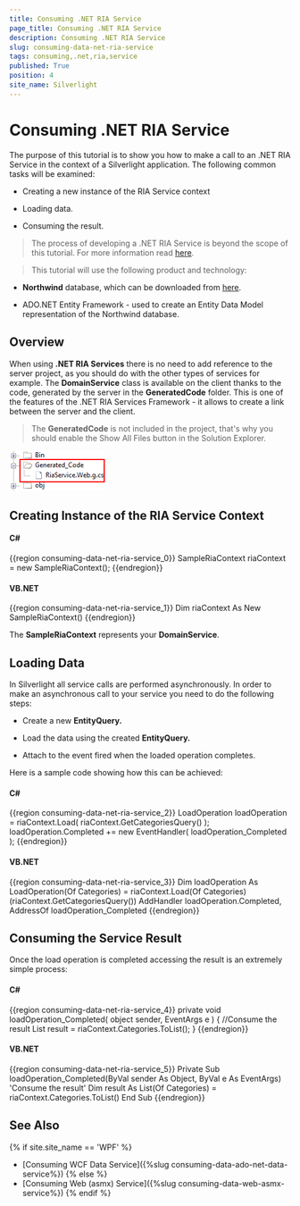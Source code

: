 ```yaml
---
title: Consuming .NET RIA Service
page_title: Consuming .NET RIA Service
description: Consuming .NET RIA Service
slug: consuming-data-net-ria-service
tags: consuming,.net,ria,service
published: True
position: 4
site_name: Silverlight
---
```


# Consuming .NET RIA Service



The purpose of this tutorial is to show you how to make a call to an .NET RIA Service in the context of a Silverlight application. The following common tasks will be examined:

* Creating a new instance of the RIA Service context

* Loading data.

* Consuming the result. 

>The process of developing a .NET RIA Service is beyond the scope of this tutorial. For more information read [here](http://msdn.microsoft.com/en-us/magazine/dd695920.aspx).

>This tutorial will use the following product and technology:

* __Northwind__ database, which can be downloaded from [here](http://www.microsoft.com/downloads/details.aspx?FamilyID=06616212-0356-46A0-8DA2-EEBC53A68034&displaylang=en). 


* ADO.NET Entity Framework - used to create an Entity Data Model representation of the Northwind database.

## Overview

When using __.NET RIA Services__ there is no need to add reference to the server project, as you should do with the other types of services for example. The __DomainService__ class is available on the client thanks to the code, generated by the server in the __GeneratedCode__ folder. This is one of the features of the .NET RIA Services Framework - it allows to create a link between the server and the client.

>The __GeneratedCode__ is not included in the project, that's why you should enable the Show All Files button in the Solution Explorer.

![Common Consuming Data Ria Service 010](images/Common_ConsumingDataRiaService_010.png)

## Creating Instance of the RIA Service Context

#### __C#__

{{region consuming-data-net-ria-service_0}}
	SampleRiaContext riaContext = new SampleRiaContext();
	{{endregion}}



#### __VB.NET__

{{region consuming-data-net-ria-service_1}}
	Dim riaContext As New SampleRiaContext()
	{{endregion}}



The __SampleRiaContext__ represents your __DomainService__.  

## Loading Data

In Silverlight all service calls are performed asynchronously. In order to make an asynchronous call to your service you need to do the following steps:

* Create a new __EntityQuery.__

* Load the data using the created __EntityQuery.__

* Attach to the event fired when the loaded operation completes.

Here is a sample code showing how this can be achieved: 

#### __C#__

{{region consuming-data-net-ria-service_2}}
	LoadOperation<Categories> loadOperation = riaContext.Load<Categories>( riaContext.GetCategoriesQuery() );
	loadOperation.Completed += new EventHandler( loadOperation_Completed );
	{{endregion}}



#### __VB.NET__

{{region consuming-data-net-ria-service_3}}
	Dim loadOperation As LoadOperation(Of Categories) = riaContext.Load(Of Categories)(riaContext.GetCategoriesQuery())
	AddHandler loadOperation.Completed, AddressOf loadOperation_Completed
	{{endregion}}



## Consuming the Service Result

Once the load operation is completed accessing the result is an extremely simple process:

#### __C#__

{{region consuming-data-net-ria-service_4}}
	private void loadOperation_Completed( object sender, EventArgs e )
	{
	    //Consume the result
	    List<Categories> result = riaContext.Categories.ToList();
	}
	{{endregion}}



#### __VB.NET__

{{region consuming-data-net-ria-service_5}}
	Private Sub loadOperation_Completed(ByVal sender As Object, ByVal e As EventArgs)
	    'Consume the result'
	    Dim result As List(Of Categories) = riaContext.Categories.ToList()
	End Sub
	{{endregion}}



## See Also
{% if site.site_name == 'WPF' %} 
 * [Consuming WCF Data Service]({%slug consuming-data-ado-net-data-service%})
{% else %}
 * [Consuming Web (asmx) Service]({%slug consuming-data-web-asmx-service%})
{% endif %}
